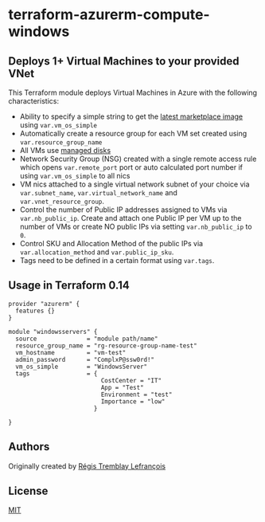 # terraform-azurerm-compute-windows

## Deploys 1+ Virtual Machines to your provided VNet

This Terraform module deploys Virtual Machines in Azure with the following characteristics:

- Ability to specify a simple string to get the [latest marketplace image](https://docs.microsoft.com/cli/azure/vm/image?view=azure-cli-latest) using `var.vm_os_simple`
- Automatically create a resource group for each VM set created using `var.resource_group_name`
- All VMs use [managed disks](https://azure.microsoft.com/services/managed-disks/)
- Network Security Group (NSG) created with a single remote access rule which opens `var.remote_port` port or auto calculated port number if using `var.vm_os_simple` to all nics
- VM nics attached to a single virtual network subnet of your choice via `var.subnet_name`, `var.virtual_network_name` and `var.vnet_resource_group`.
- Control the number of Public IP addresses assigned to VMs via `var.nb_public_ip`. Create and attach one Public IP per VM up to the number of VMs or create NO public IPs via setting `var.nb_public_ip` to `0`.
- Control SKU and Allocation Method of the public IPs via `var.allocation_method` and `var.public_ip_sku`.
- Tags need to be defined in a certain format using `var.tags`.

## Usage in Terraform 0.14
```hcl
provider "azurerm" {
  features {}
}

module "windowsservers" {
  source              = "module path/name"
  resource_group_name = "rg-resource-group-name-test"
  vm_hostname         = "vm-test"
  admin_password      = "ComplxP@ssw0rd!"
  vm_os_simple        = "WindowsServer"    
  tags                = {
                          CostCenter = "IT"
                          App = "Test"
                          Environment = "test"
                          Importance = "low"
                        }
  
}
```

## Authors

Originally created by [Régis Tremblay Lefrançois](http://github.com/rtlefrancois)

## License

[MIT](LICENSE)
